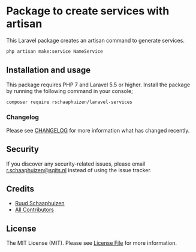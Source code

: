 # Package to create services with artisan

This Laravel package creates an artisan command to generate services.

``` bash
php artisan make:service NameService
```
## Installation and usage

This package requires PHP 7 and Laravel 5.5 or higher. Install the package by running the following command in your console;

``` bash
composer require rschaaphuizen/laravel-services
```

### Changelog

Please see [CHANGELOG](CHANGELOG.md) for more information what has changed recently.

## Security

If you discover any security-related issues, please email r.schaaphuizen@sqits.nl instead of using the issue tracker.

## Credits

- [Ruud Schaaphuizen](https://github.com/rschaaphuizen)
- [All Contributors](../../contributors)

## License

The MIT License (MIT). Please see [License File](LICENSE.md) for more information.